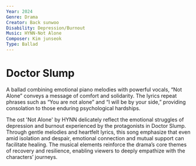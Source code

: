 ```yaml
---
Year: 2024
Genre: Drama
Creator: Back sunwoo
Disability: Depression/Burnout
Music: HYNN-Not Alone
Composer: Kim junseok
Type: Ballad
---
```


# Doctor Slump

A ballad combining emotional piano melodies with powerful vocals, “Not Alone” conveys a message of comfort and solidarity. The lyrics repeat phrases such as “You are not alone” and “I will be by your side,” providing consolation to those enduring psychological hardships.

The ost 'Not Alone' by HYNN delicately reflect the emotional struggles of depression and burnout experienced by the protagonists in Doctor Slump. Through gentle melodies and heartfelt lyrics, this song emphasize that even amid isolation and despair, emotional connection and mutual support can facilitate healing. The musical elements reinforce the drama’s core themes of recovery and resilience, enabling viewers to deeply empathize with the characters’ journeys.
